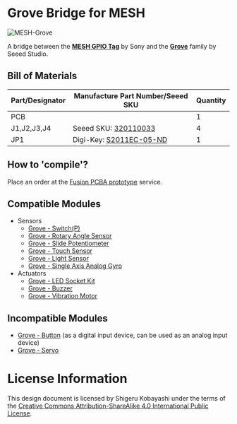 # Grove Bridge for MESH

![MESH-Grove](https://raw.githubusercontent.com/kotobuki/MESH-Grove/master/Mesh-Grove.jpg)

A bridge between the [**MESH GPIO Tag**](https://meshprj.com/en/tag/MESH-100GP-GPIO.html) by Sony and the [**Grove**](http://www.seeedstudio.com/wiki/Category:Grove) family by Seeed Studio.

## Bill of Materials

|Part/Designator|Manufacture Part Number/Seeed SKU|Quantity|
|---------------|---------------------------------|--------|
|PCB||1|
|J1,J2,J3,J4|Seeed SKU: [320110033](http://www.seeedstudio.com/depot/index.php?main_page=opl_info&opl_id=4)|4|
|JP1|Digi-Key: [S2011EC-05-ND](http://www.digikey.jp/product-search/ja?keywords=S2011EC-05-ND)|1|

## How to 'compile'?

Place an order at the [Fusion PCBA prototype](http://www.seeedstudio.com/service/index.php?r=pcb) service.

## Compatible Modules

* Sensors
  * [Grove - Switch(P)](http://www.seeedstudio.com/wiki/Grove_-_Switch(P))
  * [Grove - Rotary Angle Sensor](http://www.seeedstudio.com/wiki/Grove_-_Rotary_Angle_Sensor)
  * [Grove - Slide Potentiometer](http://www.seeedstudio.com/wiki/Grove_-_Slide_Potentiometer)
  * [Grove - Touch Sensor](http://www.seeedstudio.com/wiki/Grove_-_Touch_Sensor)
  * [Grove - Light Sensor](http://www.seeedstudio.com/wiki/Grove_-_Light_Sensor)
  * [Grove - Single Axis Analog Gyro](http://www.seeedstudio.com/wiki/Grove_-_Single_Axis_Analog_Gyro)
* Actuators
  * [Grove - LED Socket Kit](http://www.seeedstudio.com/wiki/Grove_-_LED)
  * [Grove - Buzzer](http://www.seeedstudio.com/wiki/Grove_-_Buzzer)
  * [Grove - Vibration Motor](http://www.seeedstudio.com/wiki/Grove_-_Vibration_Motor)

## Incompatible Modules

* [Grove - Button](http://www.seeedstudio.com/wiki/Grove_-_Button) (as a digital input device, can be used as an analog input device)
* [Grove - Servo](http://www.seeedstudio.com/wiki/Grove_-_Servo)

# License Information

This design document is licensed by Shigeru Kobayashi under the terms of the [Creative Commons Attribution-ShareAlike 4.0 International Public License](http://creativecommons.org/licenses/by-sa/4.0/).
